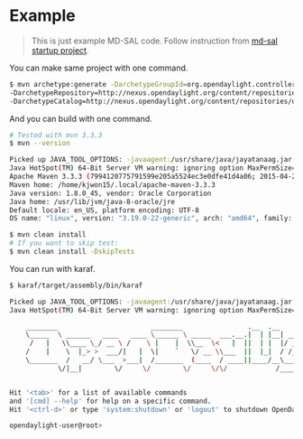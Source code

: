 Example
=======

> This is just example MD-SAL code.
> Follow instruction from [md-sal startup project][].

You can make same project with one command.

[md-sal startup project]: https://wiki.opendaylight.org/view/OpenDaylight_Controller:MD-SAL:Startup_Project_Archetype

```sh
$ mvn archetype:generate -DarchetypeGroupId=org.opendaylight.controller -DarchetypeArtifactId=opendaylight-startup-archetype \
-DarchetypeRepository=http://nexus.opendaylight.org/content/repositories/opendaylight.snapshot/ \
-DarchetypeCatalog=http://nexus.opendaylight.org/content/repositories/opendaylight.snapshot/archetype-catalog.xml
```

And you can build with one command.

```sh
# Tested with mvn 3.3.3
$ mvn --version

Picked up JAVA_TOOL_OPTIONS: -javaagent:/usr/share/java/jayatanaag.jar
Java HotSpot(TM) 64-Bit Server VM warning: ignoring option MaxPermSize=512m; support was removed in 8.0
Apache Maven 3.3.3 (7994120775791599e205a5524ec3e0dfe41d4a06; 2015-04-22T20:57:37+09:00)
Maven home: /home/kjwon15/.local/apache-maven-3.3.3
Java version: 1.8.0_45, vendor: Oracle Corporation
Java home: /usr/lib/jvm/java-8-oracle/jre
Default locale: en_US, platform encoding: UTF-8
OS name: "linux", version: "3.19.0-22-generic", arch: "amd64", family: "unix"

$ mvn clean install
# If you want to skip test:
$ mvn clean install -DskipTests
```

You can run with karaf.

```sh
$ karaf/target/assembly/bin/karaf

Picked up JAVA_TOOL_OPTIONS: -javaagent:/usr/share/java/jayatanaag.jar
Java HotSpot(TM) 64-Bit Server VM warning: ignoring option MaxPermSize=512m; support was removed in 8.0

    ________                       ________                .__  .__       .__     __
    \_____  \ ______   ____   ____ \______ \ _____  ___.__.|  | |__| ____ |  |___/  |_
     /   |   \\____ \_/ __ \ /    \ |    |  \\__  \<   |  ||  | |  |/ ___\|  |  \   __\
    /    |    \  |_> >  ___/|   |  \|    `   \/ __ \\___  ||  |_|  / /_/  >   Y  \  |
    \_______  /   __/ \___  >___|  /_______  (____  / ____||____/__\___  /|___|  /__|
            \/|__|        \/     \/        \/     \/\/            /_____/      \/


Hit '<tab>' for a list of available commands
and '[cmd] --help' for help on a specific command.
Hit '<ctrl-d>' or type 'system:shutdown' or 'logout' to shutdown OpenDaylight.

opendaylight-user@root>
```
